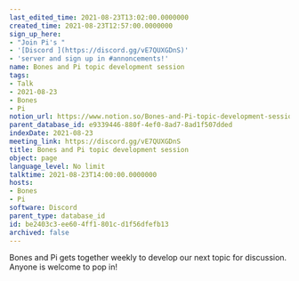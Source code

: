 ```yaml
---
last_edited_time: 2021-08-23T13:02:00.0000000
created_time: 2021-08-23T12:57:00.0000000
sign_up_here:
- "Join Pi's "
- '[Discord ](https://discord.gg/vE7QUXGDnS)'
- 'server and sign up in #annoncements!'
name: Bones and Pi topic development session
tags:
- Talk
- 2021-08-23
- Bones
- Pi
notion_url: https://www.notion.so/Bones-and-Pi-topic-development-session-be2403c3ee604ff1801cd1f56dfefb13
parent_database_id: e9339446-880f-4ef0-8ad7-8ad1f507dded
indexDate: 2021-08-23
meeting_link: https://discord.gg/vE7QUXGDnS
title: Bones and Pi topic development session
object: page
language_level: No limit
talktime: 2021-08-23T14:00:00.0000000
hosts:
- Bones
- Pi
software: Discord
parent_type: database_id
id: be2403c3-ee60-4ff1-801c-d1f56dfefb13
archived: false
---
```


Bones and Pi gets together weekly to develop our next topic for discussion.
Anyone is welcome to pop in!










